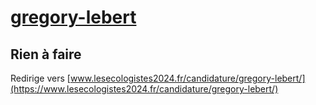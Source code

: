 # [gregory-lebert](https://nouveau-front-populaire-legislatives-2024.fr/gregory-lebert)

## Rien à faire
Redirige vers [www.lesecologistes2024.fr/candidature/gregory-lebert/](https://www.lesecologistes2024.fr/candidature/gregory-lebert/)